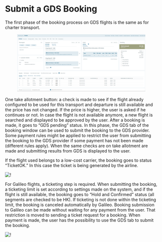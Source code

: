 # Submit a GDS Booking

The first phase of the booking process on GDS flights is the same as for charter transport.

<figure><img src="../.gitbook/assets/image (5) (1) (1) (1) (1) (1) (1) (1) (1) (1) (1) (1) (1) (1) (1).png" alt=""><figcaption></figcaption></figure>

One take allotment button: a check is made to see if the flight already configured to be used for this transport and departure is still available and the price has not changed. If the price is higher, the user is asked if he continues or not. In case the flight is not available anymore, a new flight is searched and displayed to be approved by the user. After a booking is made, it goes to “GDS pending” status. In this phase, the GDS tab of the booking window can be used to submit the booking to the GDS provider. Some payment rules might be applied to restrict the user from submitting the booking to the GDS provider if some payment has not been made (different rules apply). When the same checks are on take allotment are made and submitting results from GDS is displayed to the user.

If the flight used belongs to a low-cost carrier, the booking goes to status “TicketOK.” In this case the ticket is being generated by the airline.

![!](https://docs.tourpaq.com/assets/images/7-999dd91587d10624ff9fcebbe27de7e1.png)

For Galileo flights, a ticketing step is required. When submitting the booking, a ticketing limit is set according to settings made on the system, and if the flight is still available, the booking goes to “Hold and Confirmed” status (all segments are checked to be HK). If ticketing is not done within the ticketing limit, the booking is canceled automatically by Galileo. Booking submission to Galileo can be made without waiting for any payment from the user. That restriction is moved to sending a ticket request for a booking. When payment is made, the user has the possibility to use the GDS tab to submit the booking.

![!](https://docs.tourpaq.com/assets/images/8-eec6d592779e58b0e1b5a14ba4bd4ab2.png)
